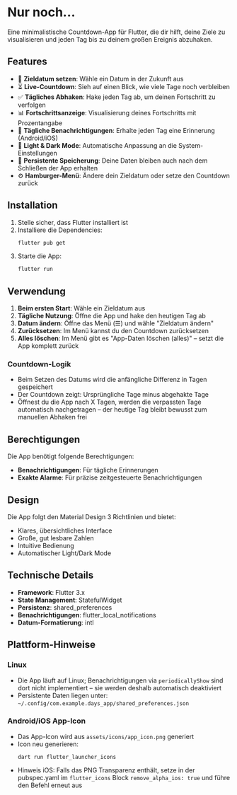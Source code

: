 # Nur noch...

Eine minimalistische Countdown-App für Flutter, die dir hilft, deine Ziele zu visualisieren und jeden Tag bis zu deinem großen Ereignis abzuhaken.

## Features

- 📅 **Zieldatum setzen**: Wähle ein Datum in der Zukunft aus
- ⏳ **Live-Countdown**: Sieh auf einen Blick, wie viele Tage noch verbleiben
- ✅ **Tägliches Abhaken**: Hake jeden Tag ab, um deinen Fortschritt zu verfolgen
- 📊 **Fortschrittsanzeige**: Visualisierung deines Fortschritts mit Prozentangabe
- 🔔 **Tägliche Benachrichtigungen**: Erhalte jeden Tag eine Erinnerung (Android/iOS)
- 🎨 **Light & Dark Mode**: Automatische Anpassung an die System-Einstellungen
- 💾 **Persistente Speicherung**: Deine Daten bleiben auch nach dem Schließen der App erhalten
- ⚙️ **Hamburger-Menü**: Ändere dein Zieldatum oder setze den Countdown zurück

## Installation

1. Stelle sicher, dass Flutter installiert ist
2. Installiere die Dependencies:
   ```bash
   flutter pub get
   ```
3. Starte die App:
   ```bash
   flutter run
   ```

## Verwendung

1. **Beim ersten Start**: Wähle ein Zieldatum aus
2. **Tägliche Nutzung**: Öffne die App und hake den heutigen Tag ab
3. **Datum ändern**: Öffne das Menü (☰) und wähle "Zieldatum ändern"
4. **Zurücksetzen**: Im Menü kannst du den Countdown zurücksetzen
5. **Alles löschen**: Im Menü gibt es "App-Daten löschen (alles)" – setzt die App komplett zurück

### Countdown-Logik
- Beim Setzen des Datums wird die anfängliche Differenz in Tagen gespeichert
- Der Countdown zeigt: Ursprüngliche Tage minus abgehakte Tage
- Öffnest du die App nach X Tagen, werden die verpassten Tage automatisch nachgetragen – der heutige Tag bleibt bewusst zum manuellen Abhaken frei

## Berechtigungen

Die App benötigt folgende Berechtigungen:
- **Benachrichtigungen**: Für tägliche Erinnerungen
- **Exakte Alarme**: Für präzise zeitgesteuerte Benachrichtigungen

## Design

Die App folgt den Material Design 3 Richtlinien und bietet:
- Klares, übersichtliches Interface
- Große, gut lesbare Zahlen
- Intuitive Bedienung
- Automatischer Light/Dark Mode

## Technische Details

- **Framework**: Flutter 3.x
- **State Management**: StatefulWidget
- **Persistenz**: shared_preferences
- **Benachrichtigungen**: flutter_local_notifications
- **Datum-Formatierung**: intl

## Plattform-Hinweise

### Linux
- Die App läuft auf Linux; Benachrichtigungen via `periodicallyShow` sind dort nicht implementiert – sie werden deshalb automatisch deaktiviert
- Persistente Daten liegen unter: `~/.config/com.example.days_app/shared_preferences.json`

### Android/iOS App-Icon
- Das App-Icon wird aus `assets/icons/app_icon.png` generiert
- Icon neu generieren:
   ```fish
   dart run flutter_launcher_icons
   ```
- Hinweis iOS: Falls das PNG Transparenz enthält, setze in der pubspec.yaml im `flutter_icons` Block `remove_alpha_ios: true` und führe den Befehl erneut aus
